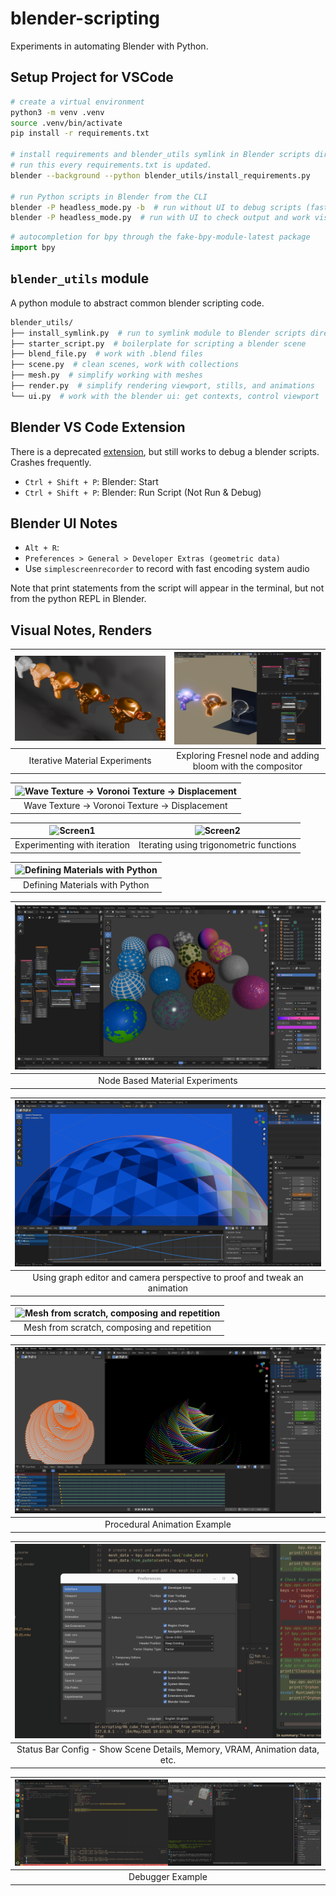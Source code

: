# blender-scripting

Experiments in automating Blender with Python.

## Setup Project for VSCode

```bash
# create a virtual environment
python3 -m venv .venv
source .venv/bin/activate
pip install -r requirements.txt

# install requirements and blender_utils symlink in Blender scripts directory
# run this every requirements.txt is updated.
blender --background --python blender_utils/install_requirements.py

# run Python scripts in Blender from the CLI
blender -P headless_mode.py -b  # run without UI to debug scripts (fast)
blender -P headless_mode.py  # run with UI to check output and work visually
```

```py
# autocompletion for bpy through the fake-bpy-module-latest package
import bpy
```

## `blender_utils` module

A python module to abstract common blender scripting code.

```sh
blender_utils/
├── install_symlink.py  # run to symlink module to Blender scripts directory
├── starter_script.py  # boilerplate for scripting a blender scene
├── blend_file.py  # work with .blend files
├── scene.py  # clean scenes, work with collections
├── mesh.py  # simplify working with meshes
├── render.py  # simplify rendering viewport, stills, and animations
└── ui.py  # work with the blender ui: get contexts, control viewport
```

## Blender VS Code Extension

There is a deprecated [extension](https://marketplace.visualstudio.com/items/?itemName=JacquesLucke.blender-development), but still works to debug a blender scripts. Crashes frequently.

- `Ctrl + Shift + P`: Blender: Start
- `Ctrl + Shift + P`: Blender: Run Script (Not Run & Debug)

## Blender UI Notes

- `Alt + R`:
- `Preferences > General > Developer Extras (geometric data)`
- Use `simplescreenrecorder` to record with fast encoding system audio

Note that print statements from the script will appear in the terminal, but not from the python REPL in Blender.

## Visual Notes, Renders

| ![Iterative Material Experiments](./13_node_based_material_exploration/_renders/iterative_material_exploration-BSDF.png) | ![Exploring Fresnel and adding bloom with the compositor](./13_node_based_material_exploration/_renders/fresnel_node+bloom.png) |
| :----------------------------------------------------------------------------------------------------------------------: | :-----------------------------------------------------------------------------------------------------------------------------: |
|                                              Iterative Material Experiments                                              |                                   Exploring Fresnel node and adding bloom with the compositor                                   |

| ![Wave Texture -> Voronoi Texture -> Displacement](./static/images/readme/materal_wave-texture_voronoi_displacement.png) |
| :----------------------------------------------------------------------------------------------------------------------: |
|                                     Wave Texture -> Voronoi Texture -> Displacement                                      |

| ![Screen1](./static/images/readme/iteration.png) | ![Screen2](./static/images/readme/iteration2.png) |
| :----------------------------------------------: | :-----------------------------------------------: |
|           Experimenting with iteration           |      Iterating using trigonometric functions      |

| ![Defining Materials with Python](./static/images/readme/cycles_render@200.png) |
| :-----------------------------------------------------------------------------: |
|                         Defining Materials with Python                          |

| ![Node Based Material Experiments](./static/images/readme/node_mat_experiments.png) |
| :---------------------------------------------------------------------------------: |
|                           Node Based Material Experiments                           |

| ![Using graph editor and camera perspective to proof and tweak an animation](./static/images/readme/graph_editor.png) |
| :-------------------------------------------------------------------------------------------------------------------: |
|                       Using graph editor and camera perspective to proof and tweak an animation                       |

| ![Mesh from scratch, composing and repetition](./static/images/readme/cycles_render_hq.png) |
| :-----------------------------------------------------------------------------------------: |
|                         Mesh from scratch, composing and repetition                         |

| ![Procedural Animation Example](./static/images/readme/interface.png) |
| :-------------------------------------------------------------------: |
|                     Procedural Animation Example                      |

| ![Status Bar Config - Show Scene Details, Memory, VRAM, Animation data, etc.](./static/images/readme/status_bar_config.png) |
| :-------------------------------------------------------------------------------------------------------------------------: |
|                         Status Bar Config - Show Scene Details, Memory, VRAM, Animation data, etc.                          |

| ![Debugger Example](./static/images/readme/debugger.png) |
| :------------------------------------------------------: |
|                     Debugger Example                     |
